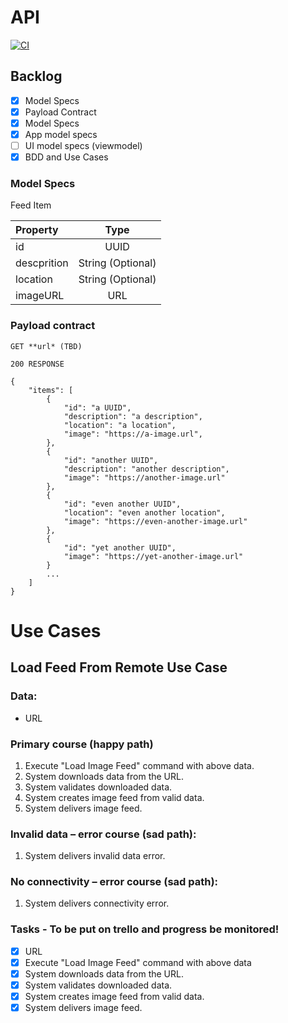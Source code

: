 # API

[![CI](https://github.com/gtsofa/EssentialFeedII/actions/workflows/CI.yml/badge.svg)](https://github.com/gtsofa/EssentialFeedII/actions/workflows/CI.yml)

## Backlog
- [x] Model Specs
- [x] Payload Contract
- [x] Model Specs
- [x] App model specs
- [ ] UI model specs (viewmodel)
- [x] BDD and Use Cases

### Model Specs

 Feed Item

| Property  | Type  | 
| :------------ |:---------------:|
| id  | UUID |
| descprition    | String (Optional) |
| location | String (Optional) |
| imageURL | URL | 

### Payload contract

```
GET **url* (TBD)

200 RESPONSE

{
	"items": [
		{
			"id": "a UUID",
			"description": "a description",
			"location": "a location",
			"image": "https://a-image.url",
		},
		{
			"id": "another UUID",
			"description": "another description",
			"image": "https://another-image.url"
		},
		{
			"id": "even another UUID",
			"location": "even another location",
			"image": "https://even-another-image.url"
		},
		{
			"id": "yet another UUID",
			"image": "https://yet-another-image.url"
		}
		...
	]
}

```

# Use Cases

## Load Feed From Remote Use Case

### Data:
- URL

### Primary course (happy path)
1. Execute "Load Image Feed" command with above data.
2. System downloads data from the URL.
3. System validates downloaded data.
4. System creates image feed from valid data.
5. System delivers image feed.

### Invalid data – error course (sad path):
1. System delivers invalid data error.

### No connectivity – error course (sad path):
1. System delivers connectivity error.

### Tasks - To be put on trello and progress be monitored!
- [x] URL
- [x] Execute "Load Image Feed" command with above data
- [x] System downloads data from the URL.
- [x] System validates downloaded data.
- [x] System creates image feed from valid data.
- [x] System delivers image feed.